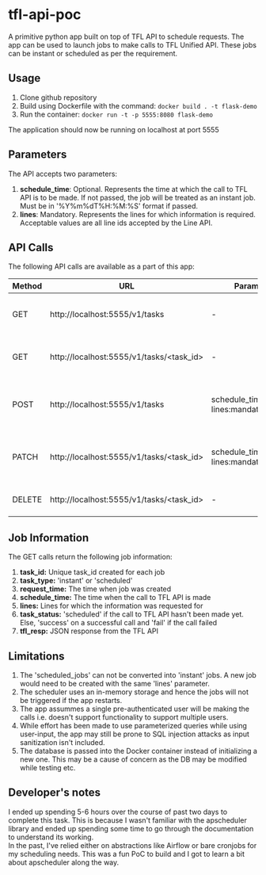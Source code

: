 # tfl-api-poc
A primitive python app built on top of TFL API to schedule requests. The app can be used to launch jobs to make calls to TFL Unified API.
These jobs can be instant or scheduled as per the requirement. 

## Usage
1. Clone github repository
2. Build using Dockerfile with the command: `docker build . -t flask-demo`
3. Run the container: `docker run -t -p 5555:8080 flask-demo`

The application should now be running on localhost at port 5555

## Parameters
The API accepts two parameters:

1. <b>schedule_time</b>:
   Optional. Represents the time at which the call to TFL API is to be made. If not passed, the job will be treated as an instant job.
   Must be in '%Y%m%dT%H:%M:%S' format if passed.
2. <b>lines</b>:
   Mandatory. Represents the lines for which information is required. Acceptable values are all line ids accepted by the Line API.

## API Calls
The following API calls are available as a part of this app:  

Method | URL | Parameter | Description
--- | --- | --- | ---
GET | http://localhost:5555/v1/tasks | - | Returns info on all tasks- past and scheduled
GET | http://localhost:5555/v1/tasks/<task_id> | - | Returns info for a particular task_id 
POST | http://localhost:5555/v1/tasks | schedule_time:optional  lines:mandatory | Creates a new task for given schedule_time and lines and returns its info
PATCH | http://localhost:5555/v1/tasks/<task_id> | schedule_time:optional  lines:mandatory | Updates a future task with the new parameters supplied
DELETE | http://localhost:5555/v1/tasks/<task_id> | - | Deletes info for the given task_id

## Job Information
The GET calls return the following job information:

1. <b>task_id:</b> Unique task_id created for each job
2. <b>task_type:</b> 'instant' or 'scheduled'
3. <b>request_time:</b> The time when job was created
4. <b>schedule_time:</b> The time when the call to TFL API is made
5. <b>lines:</b> Lines for which the information was requested for 
6. <b>task_status:</b> 'scheduled' if the call to TFL API hasn't been made yet. Else, 'success' on a successful call and 'fail' if the call failed
7. <b>tfl_resp:</b> JSON response from the TFL API


## Limitations

1. The 'scheduled_jobs' can not be converted into 'instant' jobs. A new job would need to be created with the same 'lines' parameter.
2. The scheduler uses an in-memory storage and hence the jobs will not be triggered if the app restarts.
3. The app assummes a single pre-authenticated user will be making the calls i.e. doesn't support functionality to support multiple users.
4. While effort has been made to use parameterized queries while using user-input, the app may still be prone to SQL injection attacks as input sanitization isn't included.
5. The database is passed into the Docker container instead of initializing a new one. This may be a cause of concern as the DB may be modified while testing etc.


## Developer's notes
I ended up spending 5-6 hours over the course of past two days to complete this task. This is because I wasn't familiar with the apscheduler library and ended up spending some time to go through the documentation to understand its working.  
In the past, I've relied either on abstractions like Airflow or bare cronjobs for my scheduling needs. This was a fun PoC to build and I got to learn a bit about apscheduler along the way.